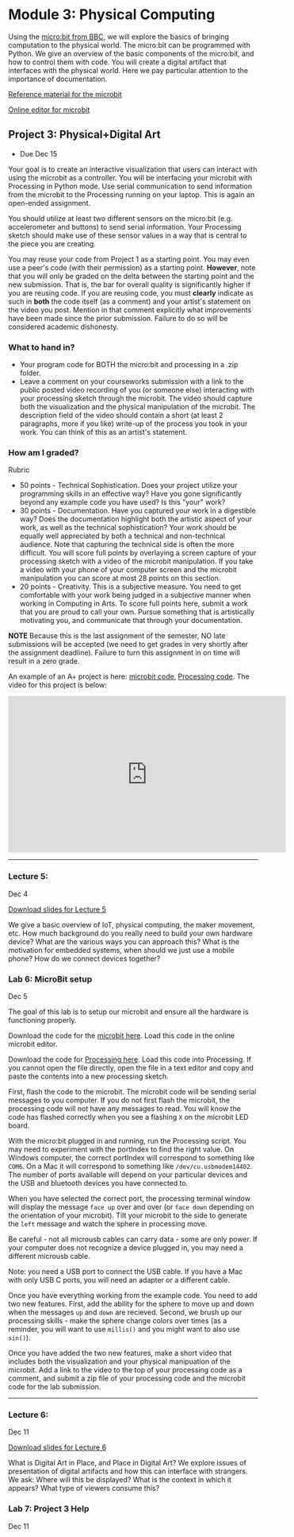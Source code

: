 # Module 3: Physical Computing

Using the [micro:bit from BBC](https://microbit.org/), we will explore the basics of bringing computation to the physical world.
The micro:bit can be programmed with Python. 
We give an overview of the basic components of the micro:bit, and how to control them with code.
You will create a digital artifact that interfaces with the physical world.
Here we pay particular attention to the importance of documentation.

[Reference material for the microbit](https://microbit-micropython.readthedocs.io/en/v1.0.1/microbit_micropython_api.html)

[Online editor for microbit](https://python.microbit.org/v/2)

<a name="project3"></a>

## Project 3: Physical+Digital Art

- Due Dec 15

Your goal is to create an interactive visualization that users can interact with using the microbit as a controller.
You will be interfacing your microbit with Processing in Python mode.
Use serial communication to send information from the microbit to the Processing running on your laptop.
This is again an open-ended assignment.

You should utilize at least two different sensors on the micro:bit (e.g. accelerometer and buttons) to send serial information.
Your Processing sketch should make use of these sensor values in a way that is central to the piece you are creating.

You may reuse your code from Project 1 as a starting point.
You may even use a peer's code (with their permission) as a starting point.
**However**, note that you will only be graded on the delta between the starting point and the new submission.
That is, the bar for overall quality is significantly higher if you are reusing code.
If you are reusing code, you must **clearly** indicate as such in **both** the code itself (as a comment) and your artist's statement on the video you post.
Mention in that comment explicitly what improvements have been made since the prior submission.
Failure to do so will be considered academic dishonesty.

### What to hand in?

- Your program code for BOTH the micro:bit and processing in a .zip folder.
- Leave a comment on your courseworks submission with a link to the public posted video recording of you (or someone else) interacting with your processing sketch through the microbit. The video should capture both the visualization and the physical manipulation of the microbit.  The description field of the video should contain a short (at least 2 paragraphs, more if you like) write-up of the process you took in your work. You can think of this as an artist's statement. 

### How am I graded?

Rubric

- 50 points - Technical Sophistication. Does your project utilize your programming skills in an effective way? Have you gone significantly beyond any example code you have used? Is this "your" work?
- 30 points - Documentation. Have you captured your work in a digestible way? Does the documentation highlight both the artistic aspect of your work, as well as the technical sophistication? Your work should be equally well appreciated by both a technical and non-technical audience. Note that capturing the technical side is often the more difficult.
You will score full points by overlaying a screen capture of your processing sketch with a video of the microbit manipulation. If you take a video with your phone of your computer screen and the microbit manipulation you can score at most 28 points on this section.
- 20 points - Creativity. This is a subjective measure. You need to get comfortable with your work being judged in a subjective manner when working in Computing in Arts. To score full points here, submit a work that you are proud to call your own. Pursue something that is artistically motivating you, and communicate that through your documentation.

**NOTE** Because this is the last assignment of the semester, NO late submissions will be accepted (we need to get grades in very shortly after the assignment deadline). Failure to turn this assignment in on time will result in a zero grade.

An example of an A+ project is here: [microbit code](exampleProject/microbitSendComplete.py), [Processing code](exampleProject/microbitReadComplete.pyde). The video for this project is below:

<iframe width="560" height="315" src="https://www.youtube.com/embed/U6Bjup3E8cU" frameborder="0" allow="accelerometer; autoplay; clipboard-write; encrypted-media; gyroscope; picture-in-picture" allowfullscreen></iframe>

<hr>

### Lecture 5: 
Dec 4

[Download slides for Lecture 5](../slides/lect5.pdf)

We give a basic overview of IoT, physical computing, the maker movement, etc.
How much background do you really need to build your own hardware device?
What are the various ways you can approach this?
What is the motivation for embedded systems, when should we just use a mobile phone?
How do we connect devices together?


<a name="lab3"></a>

### Lab 6: MicroBit setup

Dec 5

The goal of this lab is to setup our microbit and ensure all the hardware is functioning properly.

Download the code for the [microbit here](template/microbitSend.py).
Load this code in the online microbit editor.

Download the code for [Processing here](template/microbitRead.pyde).
Load this code into Processing.
If you cannot open the file directly, open the file in a text editor and copy and paste the contents into a new processing sketch.

First, flash the code to the microbit.
The microbit code will be sending serial messages to you computer.
If you do not first flash the microbit, the processing code will not have any messages to read.
You will know the code has flashed correctly when you see a flashing ```X``` on the microbit LED board.

With the micro:bit plugged in and running, run the Processing script.
You may need to experiment with the portIndex to find the right value.
On Windows computer, the correct portIndex will correspond to something like ```COM6```.
On a Mac it will correspond to something like ```/dev/cu.usbmodem14402```.
The number of ports available will depend on your particular devices and the USB and bluetooth devices you have connected to.

When you have selected the correct port, the processing terminal window will display the message ```face up``` over and over (or ```face down``` depending on the orientation of your microbit).
Tilt your microbit to the side to generate the ```left``` message and watch the sphere in processing move.

Be careful - not all microusb cables can carry data - some are only power.
If your computer does not recognize a device plugged in, you may need a different microusb cable.

Note: you need a USB port to connect the USB cable. If you have a Mac with only USB C ports, you will need an adapter or a different cable.

Once you have everything working from the example code. You need to add two new features. First, add the ability for the sphere to move up and down when the messages ```up``` and ```down``` are recieved. Second, we brush up our processing skills - make the sphere change colors over times (as a reminder, you will want to use ```millis()``` and you might want to also use ```sin()```).

Once you have added the two new features, make a short video that includes both the visualization and your physical manipuation of the microbit. Add a link to the video to the top of your processing code as a comment, and submit a zip file of your processing code and the microbit code for the lab submission.


<hr>


### Lecture 6: 

Dec 11

[Download slides for Lecture 6](../slides/lect6.pdf)

What is Digital Art in Place, and Place in Digital Art?
We explore issues of presentation of digital artifacts and how this can interface with strangers.
We ask: Where will this be displayed? What is the context in which it appears? What type of viewers consume this?

### Lab 7: Project 3 Help

Dec 11
